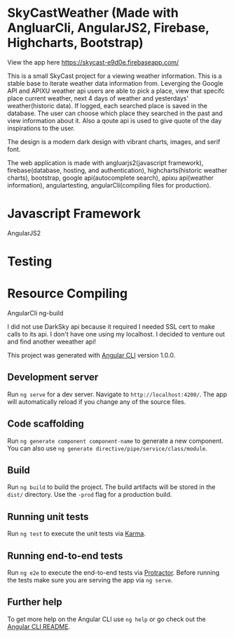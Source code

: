 # SkyCastWeather (Made with AngluarCli, AngularJS2, Firebase, Highcharts, Bootstrap)
View the app here https://skycast-e9d0e.firebaseapp.com/


This is a small SkyCast project for a viewing weather information. This is a stable base to iterate weather data information from. Leverging the Google API and APIXU weather api users are able to pick a place, view that specifc place current weather, next 4 days of weather and yesterdays' weather(historic data). If logged, each searched place is saved in the database. The user can choose which place they searched in the past and view information about it. Also a qoute api is used to give quote of the day inspirations to the user. 

The design is a modern dark design with vibrant charts, images, and serif font.

The web application is made with angluarjs2(javascript framework), firebase(database, hosting, and authentication), highcharts(historic
weather charts), bootstrap, google api(autocomplete search), apixu api(weather information), angulartesting, angularCli(compiling files for production).

# Javascript Framework
AngularJS2

# Testing

# Resource Compiling
AngularCli ng-build


I did not use DarkSky api because it required I needed SSL cert to make calls to its api. I don't have one using my localhost. I decided to venture out and find another weeather api!










This project was generated with [Angular CLI](https://github.com/angular/angular-cli) version 1.0.0.

## Development server

Run `ng serve` for a dev server. Navigate to `http://localhost:4200/`. The app will automatically reload if you change any of the source files.

## Code scaffolding

Run `ng generate component component-name` to generate a new component. You can also use `ng generate directive/pipe/service/class/module`.

## Build

Run `ng build` to build the project. The build artifacts will be stored in the `dist/` directory. Use the `-prod` flag for a production build.

## Running unit tests

Run `ng test` to execute the unit tests via [Karma](https://karma-runner.github.io).

## Running end-to-end tests

Run `ng e2e` to execute the end-to-end tests via [Protractor](http://www.protractortest.org/).
Before running the tests make sure you are serving the app via `ng serve`.

## Further help

To get more help on the Angular CLI use `ng help` or go check out the [Angular CLI README](https://github.com/angular/angular-cli/blob/master/README.md).
